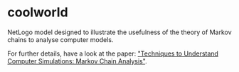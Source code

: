 # coolworld
NetLogo model designed to illustrate the usefulness of the theory of Markov chains to analyse computer models.

For further details, have a look at the paper: <a target="_blank" href="http://jasss.soc.surrey.ac.uk/12/1/6.html">"Techniques to Understand Computer Simulations: Markov Chain Analysis"</a>.
